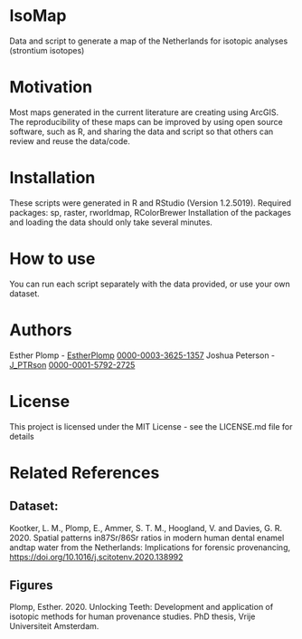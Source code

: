 # IsoMap
Data and script to generate a map of the Netherlands for isotopic analyses (strontium isotopes)

# Motivation
Most maps generated in the current literature are creating using ArcGIS. The reproducibility of these maps can be improved by using open source software, such as R, and sharing the data and script so that others can review and reuse the data/code. 

# Installation
These scripts were generated in R and RStudio (Version 1.2.5019). Required packages: sp, raster, rworldmap, RColorBrewer
Installation of the packages and loading the data should only take several minutes. 

# How to use
You can run each script separately with the data provided, or use your own dataset.

# Authors
Esther Plomp - [EstherPlomp](https://github.com/EstherPlomp) [0000-0003-3625-1357](https://orcid.org/0000-0003-3625-1357)
Joshua Peterson - [J_PTRson](https://github.com/J-PTRSON) [0000-0001-5792-2725](http://orcid.org/0000-0001-5792-2725)

# License
This project is licensed under the MIT License - see the LICENSE.md file for details

# Related References 
## Dataset: 
Kootker, L. M., Plomp, E., Ammer, S. T. M., Hoogland, V. and Davies, G. R. 2020. Spatial patterns in87Sr/86Sr ratios in modern human dental enamel andtap water from the Netherlands: Implications for forensic provenancing, https://doi.org/10.1016/j.scitotenv.2020.138992 

## Figures 
Plomp, Esther. 2020. Unlocking Teeth: Development and application of isotopic methods for human provenance studies. PhD thesis, Vrije Universiteit Amsterdam. 

